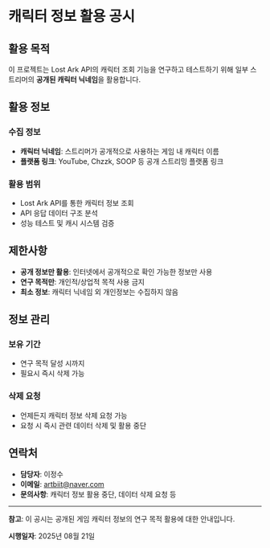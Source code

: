 # 캐릭터 정보 활용 공시

## 활용 목적

이 프로젝트는 Lost Ark API의 캐릭터 조회 기능을 연구하고 테스트하기 위해 일부
스트리머의 **공개된 캐릭터 닉네임**을 활용합니다.

## 활용 정보

### 수집 정보

- **캐릭터 닉네임**: 스트리머가 공개적으로 사용하는 게임 내 캐릭터 이름
- **플랫폼 링크**: YouTube, Chzzk, SOOP 등 공개 스트리밍 플랫폼 링크

### 활용 범위

- Lost Ark API를 통한 캐릭터 정보 조회
- API 응답 데이터 구조 분석
- 성능 테스트 및 캐시 시스템 검증

## 제한사항

- **공개 정보만 활용**: 인터넷에서 공개적으로 확인 가능한 정보만 사용
- **연구 목적만**: 개인적/상업적 목적 사용 금지
- **최소 정보**: 캐릭터 닉네임 외 개인정보는 수집하지 않음

## 정보 관리

### 보유 기간

- 연구 목적 달성 시까지
- 필요시 즉시 삭제 가능

### 삭제 요청

- 언제든지 캐릭터 정보 삭제 요청 가능
- 요청 시 즉시 관련 데이터 삭제 및 활용 중단

## 연락처

- **담당자**: 이정수
- **이메일**: artbiit@naver.com
- **문의사항**: 캐릭터 정보 활용 중단, 데이터 삭제 요청 등

---

**참고**: 이 공시는 공개된 게임 캐릭터 정보의 연구 목적 활용에 대한 안내입니다.

**시행일자**: 2025년 08월 21일
